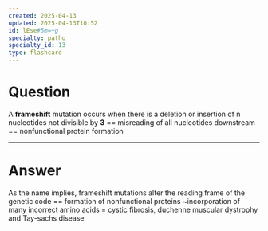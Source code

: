 ```yaml
---
created: 2025-04-13
updated: 2025-04-13T10:52
id: lEse#5m=+g
specialty: patho
specialty_id: 13
type: flashcard
---
```


# Question
A **frameshift** mutation occurs when there is a deletion or insertion of n nucleotides not divisible by **3** == misreading of all nucleotides downstream == nonfunctional protein formation

---

# Answer
As the name implies, frameshift mutations alter the reading frame of the genetic code == formation of nonfunctional proteins ~incorporation of many incorrect amino acids = cystic fibrosis, duchenne muscular dystrophy and Tay-sachs disease